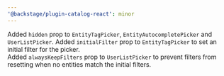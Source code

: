 ```yaml
---
'@backstage/plugin-catalog-react': minor
---
```


Added `hidden` prop to `EntityTagPicker`, `EntityAutocompletePicker` and `UserListPicker`.
Added `initialFilter` prop to `EntityTagPicker` to set an initial filter for the picker.  
Added `alwaysKeepFilters` prop to `UserListPicker` to prevent filters from resetting when no entities match the initial filters.
